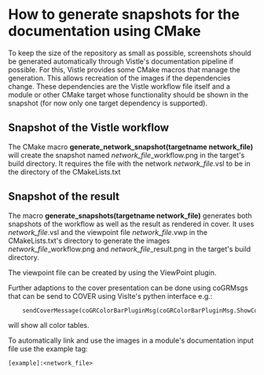 # How to generate snapshots for the documentation using CMake

To keep the size of the repository as small as possible, screenshots should be generated automatically through Vistle's documentation pipeline if possible. For this, Vistle provides some CMake macros that manage the generation. This allows recreation of the images if the dependencies change. These dependencies are the Vistle workflow file itself and a module or other CMake target whose functionality should be shown in the snapshot (for now only one target dependency is supported).

## Snapshot of the Vistle workflow

The CMake macro **generate_network_snapshot(targetname network_file)** will create the snapshot named *network_file*_workflow.png in the target's build directory.
It requires the file with the network *network_file*.vsl to be in the directory of the CMakeLists.txt

## Snapshot of the result

The macro **generate_snapshots(targetname network_file)** generates both snapshots of the workflow as well as the result as rendered in cover. It uses *network_file*.vsl and the viewpoint file *network_file*.vwp in the CMakeLists.txt's directory to generate the images *network_file*_workflow.png and *network_file*_result.png in the target's build directory.

The viewpoint file can be created by using the ViewPoint plugin.

Further adaptions to the cover presentation can be done using coGRMsgs that can be send to COVER using Vislte's pythen interface e.g.:

```python
    sendCoverMessage(coGRColorBarPluginMsg(coGRColorBarPluginMsg.ShowColormap))
```

will show all color tables.

To automatically link and use the images in a module's documentation input file use the example tag:

    [example]:<network_file>
